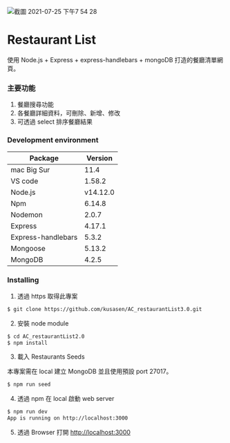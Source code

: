 ![截圖 2021-07-25 下午7 54 28](https://user-images.githubusercontent.com/3711787/126898059-0d515a81-0914-407e-9237-9f92c9f5f485.png)


# Restaurant List
使用 Node.js + Express + express-handlebars + mongoDB 打造的餐廳清單網頁。

### 主要功能
1. 餐廳搜尋功能
2. 各餐廳詳細資料，可刪除、新增、修改 <br>
3. 可透過 select 排序餐廳結果

### Development environment

| Package            | Version  |
| ------------------ | -------- |
| mac Big Sur        | 11.4     |
| VS code            | 1.58.2   |
| Node.js            | v14.12.0 |
| Npm                | 6.14.8   |
| Nodemon            | 2.0.7    |
| Express            | 4.17.1   |
| Express-handlebars | 5.3.2    |
| Mongoose           | 5.13.2   |
| MongoDB            | 4.2.5    |


### Installing

1. 透過 https 取得此專案

```bash
$ git clone https://github.com/kusasen/AC_restaurantList3.0.git
```

2. 安裝 node module

```bash
$ cd AC_restaurantList2.0
$ npm install
```

3. 載入 Restaurants Seeds

本專案需在 local 建立 MongoDB 並且使用預設 port 27017。

```bash
$ npm run seed
```

4. 透過 npm 在 local 啟動 web server

```bash
$ npm run dev
App is running on http://localhost:3000
```

5. 透過 Browser 打開 [http://localhost:3000](http://localhost:3000)
